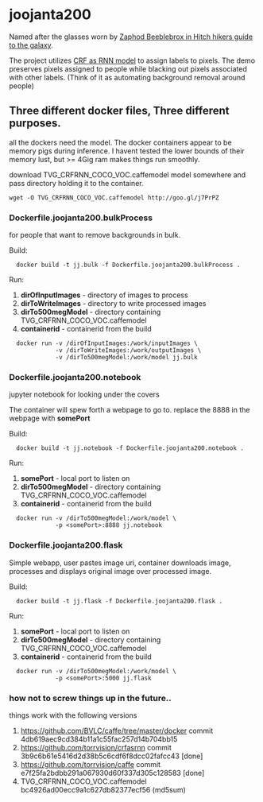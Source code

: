 # joojanta200

Named after the glasses worn by [Zaphod Beeblebrox in Hitch hikers guide to the galaxy](http://hitchhikers.wikia.com/wiki/Joo_Janta_200_Super-Chromatic_Peril_Sensitive_Sunglasses).  

The project utilizes [CRF as RNN model](http://www.robots.ox.ac.uk/~szheng/papers/CRFasRNN.pdf) to assign labels to pixels.  The demo preserves pixels assigned to people while blacking out pixels associated with other labels. (Think of it as automating background removal around people)

## Three different docker files, Three different purposes. 

all the dockers need the model.  The docker containers appear to be memory pigs during inference. I havent tested the lower bounds of their memory lust, but >= 4Gig ram makes things run smoothly.

download TVG_CRFRNN_COCO_VOC.caffemodel model somewhere and pass directory holding it to the container.

```
wget -O TVG_CRFRNN_COCO_VOC.caffemodel http://goo.gl/j7PrPZ 
``` 

### Dockerfile.joojanta200.bulkProcess 

for people that want to remove backgrounds in bulk. 

  Build:
```
  docker build -t jj.bulk -f Dockerfile.joojanta200.bulkProcess .
```
  Run:
  1. **dirOfInputImages** - directory of images to process
  1. **dirToWriteImages** - directory to write processed images
  1. **dirTo500megModel** - directory containing TVG_CRFRNN_COCO_VOC.caffemodel
  1. **containerid** - containerid from the build

```
  docker run -v /dirOfInputImages:/work/inputImages \
             -v /dirToWriteImages:/work/outputImages \
             -v /dirTo500megModel:/work/model jj.bulk
```
  
### Dockerfile.joojanta200.notebook 

jupyter notebook for looking under the covers

The container will spew forth a webpage to go to. replace the 8888 in the webpage with **somePort** 

  Build:

```
  docker build -t jj.notebook -f Dockerfile.joojanta200.notebook .
```
  Run:
  1. **somePort** - local port to listen on
  1. **dirTo500megModel** - directory containing TVG_CRFRNN_COCO_VOC.caffemodel
  1. **containerid** - containerid from the build

```
  docker run -v /dirTo500megModel:/work/model \
             -p <somePort>:8888 jj.notebook
```
### Dockerfile.joojanta200.flask

Simple webapp, user pastes image uri, container downloads image, processes and displays original image over processed image.

  Build:
```
  docker build -t jj.flask -f Dockerfile.joojanta200.flask .
``` 
  Run:
  1. **somePort** - local port to listen on
  1. **dirTo500megModel** - directory containing TVG_CRFRNN_COCO_VOC.caffemodel
  1. **containerid** - containerid from the build 

```
  docker run -v /dirTo500megModel:/work/model \
             -p <somePort>:5000 jj.flask
```

### how not to screw things up in the future..
things work with the following versions
  1. https://github.com/BVLC/caffe/tree/master/docker commit 4db619aec9cd384b11a1c55fac257d14b704bb15
  1. https://github.com/torrvision/crfasrnn commit 3b9c6b61e5416d2d38b5c6cdf6f8dcc02fafcc43 [done]
  1. https://github.com/torrvision/caffe commit e7f25fa2bdbb291a067930d60f337d305c128583 [done]
  1. TVG_CRFRNN_COCO_VOC.caffemodel bc4926ad00ecc9a1c627db82377ecf56  (md5sum)
